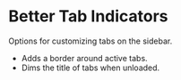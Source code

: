# Better Tab Indicators

Options for customizing tabs on the sidebar.

- Adds a border around active tabs.
- Dims the title of tabs when unloaded.
